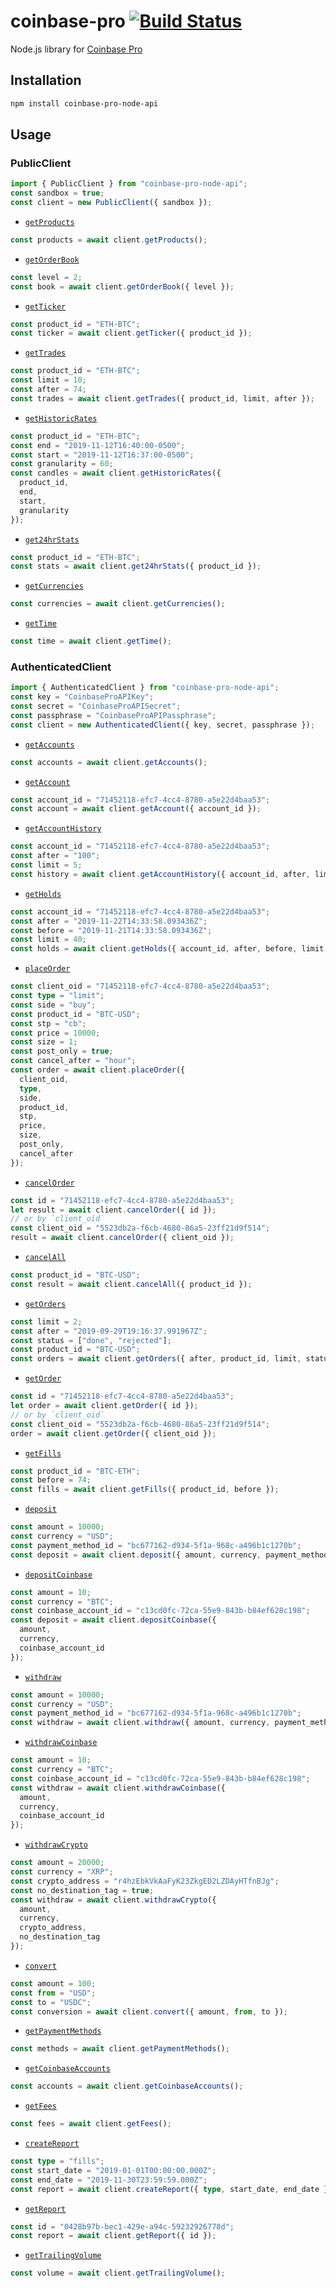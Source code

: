 # coinbase-pro [![Build Status](https://travis-ci.com/vansergen/coinbase-pro.svg?token=cg5dVMovG8Db6p5Qzzps&branch=master)](https://travis-ci.com/vansergen/coinbase-pro)

Node.js library for [Coinbase Pro](https://pro.coinbase.com/)

## Installation

```bash
npm install coinbase-pro-node-api
```

## Usage

### PublicClient

```typescript
import { PublicClient } from "coinbase-pro-node-api";
const sandbox = true;
const client = new PublicClient({ sandbox });
```

- [`getProducts`](https://docs.pro.coinbase.com/#get-products)

```typescript
const products = await client.getProducts();
```

- [`getOrderBook`](https://docs.pro.coinbase.com/#get-product-order-book)

```typescript
const level = 2;
const book = await client.getOrderBook({ level });
```

- [`getTicker`](https://docs.pro.coinbase.com/#get-product-ticker)

```typescript
const product_id = "ETH-BTC";
const ticker = await client.getTicker({ product_id });
```

- [`getTrades`](https://docs.pro.coinbase.com/#get-trades)

```typescript
const product_id = "ETH-BTC";
const limit = 10;
const after = 74;
const trades = await client.getTrades({ product_id, limit, after });
```

- [`getHistoricRates`](https://docs.pro.coinbase.com/#get-historic-rates)

```typescript
const product_id = "ETH-BTC";
const end = "2019-11-12T16:40:00-0500";
const start = "2019-11-12T16:37:00-0500";
const granularity = 60;
const candles = await client.getHistoricRates({
  product_id,
  end,
  start,
  granularity
});
```

- [`get24hrStats`](https://docs.pro.coinbase.com/#get-24hr-stats)

```typescript
const product_id = "ETH-BTC";
const stats = await client.get24hrStats({ product_id });
```

- [`getCurrencies`](https://docs.pro.coinbase.com/#get-currencies)

```typescript
const currencies = await client.getCurrencies();
```

- [`getTime`](https://docs.pro.coinbase.com/#time)

```typescript
const time = await client.getTime();
```

### AuthenticatedClient

```typescript
import { AuthenticatedClient } from "coinbase-pro-node-api";
const key = "CoinbaseProAPIKey";
const secret = "CoinbaseProAPISecret";
const passphrase = "CoinbaseProAPIPassphrase";
const client = new AuthenticatedClient({ key, secret, passphrase });
```

- [`getAccounts`](https://docs.pro.coinbase.com/#list-accounts)

```typescript
const accounts = await client.getAccounts();
```

- [`getAccount`](https://docs.pro.coinbase.com/#get-an-account)

```typescript
const account_id = "71452118-efc7-4cc4-8780-a5e22d4baa53";
const account = await client.getAccount({ account_id });
```

- [`getAccountHistory`](https://docs.pro.coinbase.com/#get-account-history)

```typescript
const account_id = "71452118-efc7-4cc4-8780-a5e22d4baa53";
const after = "100";
const limit = 5;
const history = await client.getAccountHistory({ account_id, after, limit });
```

- [`getHolds`](https://docs.pro.coinbase.com/#get-holds)

```typescript
const account_id = "71452118-efc7-4cc4-8780-a5e22d4baa53";
const after = "2019-11-22T14:33:58.093436Z";
const before = "2019-11-21T14:33:58.093436Z";
const limit = 40;
const holds = await client.getHolds({ account_id, after, before, limit });
```

- [`placeOrder`](https://docs.pro.coinbase.com/#place-a-new-order)

```typescript
const client_oid = "71452118-efc7-4cc4-8780-a5e22d4baa53";
const type = "limit";
const side = "buy";
const product_id = "BTC-USD";
const stp = "cb";
const price = 10000;
const size = 1;
const post_only = true;
const cancel_after = "hour";
const order = await client.placeOrder({
  client_oid,
  type,
  side,
  product_id,
  stp,
  price,
  size,
  post_only,
  cancel_after
});
```

- [`cancelOrder`](https://docs.pro.coinbase.com/#cancel-an-order)

```typescript
const id = "71452118-efc7-4cc4-8780-a5e22d4baa53";
let result = await client.cancelOrder({ id });
// or by `client_oid`
const client_oid = "5523db2a-f6cb-4680-86a5-23ff21d9f514";
result = await client.cancelOrder({ client_oid });
```

- [`cancelAll`](https://docs.pro.coinbase.com/#cancel-all)

```typescript
const product_id = "BTC-USD";
const result = await client.cancelAll({ product_id });
```

- [`getOrders`](https://docs.pro.coinbase.com/#list-orders)

```typescript
const limit = 2;
const after = "2019-09-29T19:16:37.991967Z";
const status = ["done", "rejected"];
const product_id = "BTC-USD";
const orders = await client.getOrders({ after, product_id, limit, status });
```

- [`getOrder`](https://docs.pro.coinbase.com/#get-an-order)

```typescript
const id = "71452118-efc7-4cc4-8780-a5e22d4baa53";
let order = await client.getOrder({ id });
// or by `client_oid`
const client_oid = "5523db2a-f6cb-4680-86a5-23ff21d9f514";
order = await client.getOrder({ client_oid });
```

- [`getFills`](https://docs.pro.coinbase.com/#list-fills)

```typescript
const product_id = "BTC-ETH";
const before = 74;
const fills = await client.getFills({ product_id, before });
```

- [`deposit`](https://docs.pro.coinbase.com/#payment-method)

```typescript
const amount = 10000;
const currency = "USD";
const payment_method_id = "bc677162-d934-5f1a-968c-a496b1c1270b";
const deposit = await client.deposit({ amount, currency, payment_method_id });
```

- [`depositCoinbase`](https://docs.pro.coinbase.com/#coinbase)

```typescript
const amount = 10;
const currency = "BTC";
const coinbase_account_id = "c13cd0fc-72ca-55e9-843b-b84ef628c198";
const deposit = await client.depositCoinbase({
  amount,
  currency,
  coinbase_account_id
});
```

- [`withdraw`](https://docs.pro.coinbase.com/#payment-method45)

```typescript
const amount = 10000;
const currency = "USD";
const payment_method_id = "bc677162-d934-5f1a-968c-a496b1c1270b";
const withdraw = await client.withdraw({ amount, currency, payment_method_id });
```

- [`withdrawCoinbase`](https://docs.pro.coinbase.com/#coinbase46)

```typescript
const amount = 10;
const currency = "BTC";
const coinbase_account_id = "c13cd0fc-72ca-55e9-843b-b84ef628c198";
const withdraw = await client.withdrawCoinbase({
  amount,
  currency,
  coinbase_account_id
});
```

- [`withdrawCrypto`](https://docs.pro.coinbase.com/#crypto)

```typescript
const amount = 20000;
const currency = "XRP";
const crypto_address = "r4hzEbkVkAaFyK23ZkgED2LZDAyHTfnBJg";
const no_destination_tag = true;
const withdraw = await client.withdrawCrypto({
  amount,
  currency,
  crypto_address,
  no_destination_tag
});
```

- [`convert`](https://docs.pro.coinbase.com/#create-conversion)

```typescript
const amount = 100;
const from = "USD";
const to = "USDC";
const conversion = await client.convert({ amount, from, to });
```

- [`getPaymentMethods`](https://docs.pro.coinbase.com/#list-payment-methods)

```typescript
const methods = await client.getPaymentMethods();
```

- [`getCoinbaseAccounts`](https://docs.pro.coinbase.com/#list-accounts53)

```typescript
const accounts = await client.getCoinbaseAccounts();
```

- [`getFees`](https://docs.pro.coinbase.com/#get-current-fees)

```typescript
const fees = await client.getFees();
```

- [`createReport`](https://docs.pro.coinbase.com/#create-a-new-report)

```typescript
const type = "fills";
const start_date = "2019-01-01T00:00:00.000Z";
const end_date = "2019-11-30T23:59:59.000Z";
const report = await client.createReport({ type, start_date, end_date });
```

- [`getReport`](https://docs.pro.coinbase.com/#get-report-status)

```typescript
const id = "0428b97b-bec1-429e-a94c-59232926778d";
const report = await client.getReport({ id });
```

- [`getTrailingVolume`](https://docs.pro.coinbase.com/#user-account)

```typescript
const volume = await client.getTrailingVolume();
```
